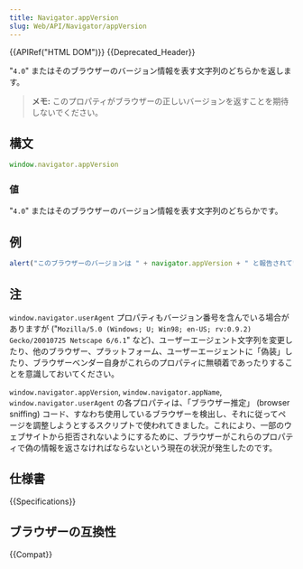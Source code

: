 ```yaml
---
title: Navigator.appVersion
slug: Web/API/Navigator/appVersion
---
```


{{APIRef("HTML DOM")}} {{Deprecated_Header}}

"`4.0`" またはそのブラウザーのバージョン情報を表す文字列のどちらかを返します。

> **メモ:** このプロパティがブラウザーの正しいバージョンを返すことを期待しないでください。

## 構文

```js
window.navigator.appVersion
```

### 値

"`4.0`" またはそのブラウザーのバージョン情報を表す文字列のどちらかです。

## 例

```js
alert("このブラウザーのバージョンは " + navigator.appVersion + " と報告されています。");
```

## 注

`window.navigator.userAgent` プロパティもバージョン番号を含んでいる場合がありますが ("`Mozilla/5.0 (Windows; U; Win98; en-US; rv:0.9.2) Gecko/20010725 Netscape 6/6.1`" など)、ユーザーエージェント文字列を変更したり、他のブラウザー、プラットフォーム、ユーザーエージェントに「偽装」したり、ブラウザーベンダー自身がこれらのプロパティに無頓着であったりすることを意識しておいてください。

`window.navigator.appVersion`, `window.navigator.appName`, `window.navigator.userAgent` の各プロパティは、「ブラウザー推定」 (browser sniffing) コード、すなわち使用しているブラウザーを検出し、それに従ってページを調整しようとするスクリプトで使われてきました。これにより、一部のウェブサイトから拒否されないようにするために、ブラウザーがこれらのプロパティで偽の情報を返さなければならないという現在の状況が発生したのです。

## 仕様書

{{Specifications}}

## ブラウザーの互換性

{{Compat}}
